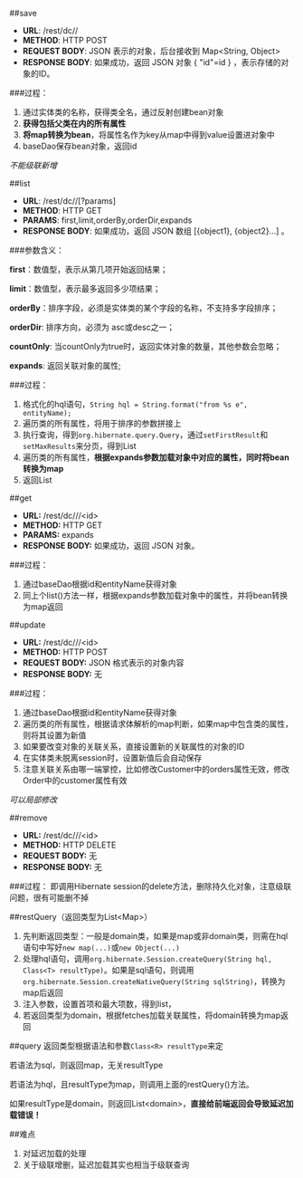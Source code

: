 ##save
- **URL**: /rest/dc/<dataset-name>/<entity-name>
- **METHOD**: HTTP POST
- **REQUEST BODY**: JSON 表示的对象，后台接收到 Map<String, Object>
- **RESPONSE BODY**: 如果成功，返回 JSON 对象  { "id"=id } ，表示存储的对象的ID。

###过程：

1. 通过实体类的名称，获得类全名，通过反射创建bean对象
2. **获得包括父类在内的所有属性**
3. **将map转换为bean**，将属性名作为key从map中得到value设置进对象中
4. baseDao保存bean对象，返回id

*不能级联新增*

##list
- **URL**: /rest/dc/<dataset-name>/<entity-name>[?params]
- **METHOD**: HTTP GET
- **PARAMS**: first,limit,orderBy,orderDir,expands
- **RESPONSE BODY**: 如果成功，返回 JSON 数组  [{object1}, {object2}...] 。

###参数含义：

**first**：数值型，表示从第几项开始返回结果；

**limit**：数值型，表示最多返回多少项结果；

**orderBy**：排序字段，必须是实体类的某个字段的名称，不支持多字段排序；

**orderDir**: 排序方向，必须为 asc或desc之一；

**countOnly**: 当countOnly为true时，返回实体对象的数量，其他参数会忽略；

**expands**: 返回关联对象的属性;

###过程：
1. 格式化的hql语句，`String hql = String.format("from %s e", entityName);`
2. 遍历类的所有属性，将用于排序的参数拼接上
3. 执行查询，得到`org.hibernate.query.Query`，通过`setFirstResult`和`setMaxResults`来分页，得到List<Bean>
4. 遍历类的所有属性，**根据expands参数加载对象中对应的属性，同时将bean转换为map**
5. 返回List<Map>

##get
- **URL:** /rest/dc/<dataset-name>/<entity-name>/<id\>
- **METHOD:** HTTP GET
- **PARAMS:** expands
- **RESPONSE BODY:** 如果成功，返回 JSON 对象。

###过程：
1. 通过baseDao根据id和entityName获得对象
2. 同上个list()方法一样，根据expands参数加载对象中的属性，并将bean转换为map返回

##update
- **URL:** /rest/dc/<dataset-name>/<entity-name>/<id\>
- **METHOD:** HTTP POST
- **REQUEST BODY:** JSON 格式表示的对象内容
- **RESPONSE BODY:** 无

###过程：
1. 通过baseDao根据id和entityName获得对象
2. 遍历类的所有属性，根据请求体解析的map判断，如果map中包含类的属性，则将其设置为新值
3. 如果要改变对象的关联关系，直接设置新的关联属性的对象的ID
3. 在实体类未脱离session时，设置新值后会自动保存
4. 注意关联关系由哪一端掌控，比如修改Customer中的orders属性无效，修改Order中的customer属性有效

*可以局部修改*

##remove
- **URL:** /rest/dc/<dataset-name>/<entity-name>/<id\>
- **METHOD:** HTTP DELETE
- **REQUEST BODY:** 无
- **RESPONSE BODY:** 无

###过程：
即调用Hibernate session的delete方法，删除持久化对象，注意级联问题，很有可能删不掉

##restQuery（返回类型为List<Map\>）
1. 先判断返回类型：一般是domain类，如果是map或非domain类，则需在hql语句中写好`new map(...)`或`new Object(...)`
2. 处理hql语句，调用`org.hibernate.Session.createQuery(String hql, Class<T> resultType)`。如果是sql语句，则调用`org.hibernate.Session.createNativeQuery(String sqlString)`，转换为map后返回
3. 注入参数，设置首项和最大项数，得到list，
4. 若返回类型为domain，根据fetches加载关联属性，将domain转换为map返回

##query
返回类型根据语法和参数`Class<R> resultType`来定

若语法为sql，则返回map，无关resultType

若语法为hql，且resultType为map，则调用上面的restQuery()方法。

如果resultType是domain，则返回List<domain\>，**直接给前端返回会导致延迟加载错误！**

##难点
1. 对延迟加载的处理
2. 关于级联增删，延迟加载其实也相当于级联查询